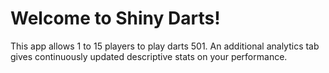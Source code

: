 # Welcome to Shiny Darts!

This app allows 1 to 15 players to play darts 501.
An additional analytics tab gives continuously updated descriptive stats on your performance. 

